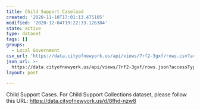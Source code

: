 ```yaml
---
title: Child Support Caseload
created: '2020-11-10T17:01:13.475105'
modified: '2020-12-04T19:22:33.126384'
state: active
type: dataset
tags: []
groups:
  - Local Government
csv_url: 'https://data.cityofnewyork.us/api/views/7rf2-3gxf/rows.csv?accessType=DOWNLOAD'
json_url: >-
  https://data.cityofnewyork.us/api/views/7rf2-3gxf/rows.json?accessType=DOWNLOAD
layout: post

---
```

Child Support Cases.
For Child Support Collections dataset, please follow this URL: https://data.cityofnewyork.us/d/8fhd-nzw8
